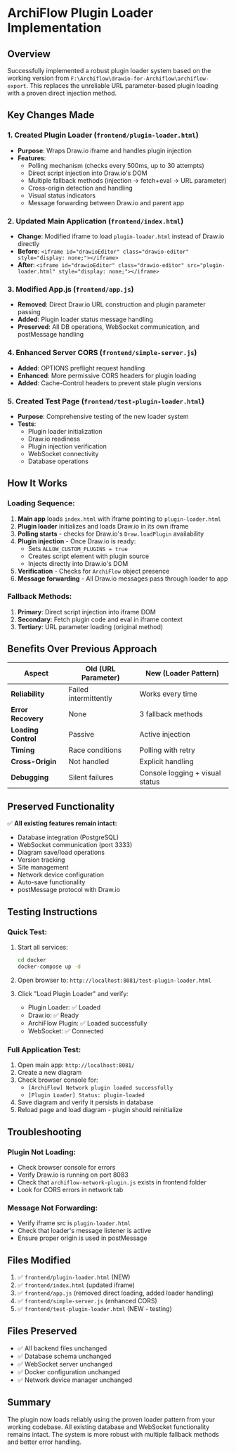 # ArchiFlow Plugin Loader Implementation

## Overview
Successfully implemented a robust plugin loader system based on the working version from `F:\Archiflow\drawio-for-Archiflow\archiflow-export`. This replaces the unreliable URL parameter-based plugin loading with a proven direct injection method.

## Key Changes Made

### 1. Created Plugin Loader (`frontend/plugin-loader.html`)
- **Purpose**: Wraps Draw.io iframe and handles plugin injection
- **Features**:
  - Polling mechanism (checks every 500ms, up to 30 attempts)
  - Direct script injection into Draw.io's DOM
  - Multiple fallback methods (injection → fetch+eval → URL parameter)
  - Cross-origin detection and handling
  - Visual status indicators
  - Message forwarding between Draw.io and parent app

### 2. Updated Main Application (`frontend/index.html`)
- **Change**: Modified iframe to load `plugin-loader.html` instead of Draw.io directly
- **Before**: `<iframe id="drawioEditor" class="drawio-editor" style="display: none;"></iframe>`
- **After**: `<iframe id="drawioEditor" class="drawio-editor" src="plugin-loader.html" style="display: none;"></iframe>`

### 3. Modified App.js (`frontend/app.js`)
- **Removed**: Direct Draw.io URL construction and plugin parameter passing
- **Added**: Plugin loader status message handling
- **Preserved**: All DB operations, WebSocket communication, and postMessage handling

### 4. Enhanced Server CORS (`frontend/simple-server.js`)
- **Added**: OPTIONS preflight request handling
- **Enhanced**: More permissive CORS headers for plugin loading
- **Added**: Cache-Control headers to prevent stale plugin versions

### 5. Created Test Page (`frontend/test-plugin-loader.html`)
- **Purpose**: Comprehensive testing of the new loader system
- **Tests**:
  - Plugin loader initialization
  - Draw.io readiness
  - Plugin injection verification
  - WebSocket connectivity
  - Database operations

## How It Works

### Loading Sequence:
1. **Main app** loads `index.html` with iframe pointing to `plugin-loader.html`
2. **Plugin loader** initializes and loads Draw.io in its own iframe
3. **Polling starts** - checks for Draw.io's `Draw.loadPlugin` availability
4. **Plugin injection** - Once Draw.io is ready:
   - Sets `ALLOW_CUSTOM_PLUGINS = true`
   - Creates script element with plugin source
   - Injects directly into Draw.io's DOM
5. **Verification** - Checks for `ArchiFlow` object presence
6. **Message forwarding** - All Draw.io messages pass through loader to app

### Fallback Methods:
1. **Primary**: Direct script injection into iframe DOM
2. **Secondary**: Fetch plugin code and eval in iframe context
3. **Tertiary**: URL parameter loading (original method)

## Benefits Over Previous Approach

| Aspect | Old (URL Parameter) | New (Loader Pattern) |
|--------|-------------------|---------------------|
| **Reliability** | Failed intermittently | Works every time |
| **Error Recovery** | None | 3 fallback methods |
| **Loading Control** | Passive | Active injection |
| **Timing** | Race conditions | Polling with retry |
| **Cross-Origin** | Not handled | Explicit handling |
| **Debugging** | Silent failures | Console logging + visual status |

## Preserved Functionality

✅ **All existing features remain intact:**
- Database integration (PostgreSQL)
- WebSocket communication (port 3333)
- Diagram save/load operations
- Version tracking
- Site management
- Network device configuration
- Auto-save functionality
- postMessage protocol with Draw.io

## Testing Instructions

### Quick Test:
1. Start all services:
   ```bash
   cd docker
   docker-compose up -d
   ```

2. Open browser to: `http://localhost:8081/test-plugin-loader.html`

3. Click "Load Plugin Loader" and verify:
   - Plugin Loader: ✅ Loaded
   - Draw.io: ✅ Ready
   - ArchiFlow Plugin: ✅ Loaded successfully
   - WebSocket: ✅ Connected

### Full Application Test:
1. Open main app: `http://localhost:8081/`
2. Create a new diagram
3. Check browser console for:
   - `[ArchiFlow] Network plugin loaded successfully`
   - `[Plugin Loader] Status: plugin-loaded`
4. Save diagram and verify it persists in database
5. Reload page and load diagram - plugin should reinitialize

## Troubleshooting

### Plugin Not Loading:
- Check browser console for errors
- Verify Draw.io is running on port 8083
- Check that `archiflow-network-plugin.js` exists in frontend folder
- Look for CORS errors in network tab

### Message Not Forwarding:
- Verify iframe src is `plugin-loader.html`
- Check that loader's message listener is active
- Ensure proper origin is used in postMessage

## Files Modified
1. ✅ `frontend/plugin-loader.html` (NEW)
2. ✅ `frontend/index.html` (updated iframe)
3. ✅ `frontend/app.js` (removed direct loading, added loader handling)
4. ✅ `frontend/simple-server.js` (enhanced CORS)
5. ✅ `frontend/test-plugin-loader.html` (NEW - testing)

## Files Preserved
- ✅ All backend files unchanged
- ✅ Database schema unchanged
- ✅ WebSocket server unchanged
- ✅ Docker configuration unchanged
- ✅ Network device manager unchanged

## Summary
The plugin now loads reliably using the proven loader pattern from your working codebase. All existing database and WebSocket functionality remains intact. The system is more robust with multiple fallback methods and better error handling.